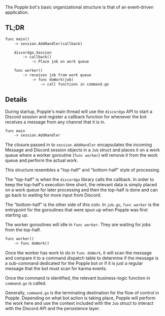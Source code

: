 The Popple bot's basic organizational structure is that of an event-driven
application.

## TL;DR

```txt
func main()
    -> session.AddHandler(callback)

    discordgo.Session
        -> callback()
            -> Place job on work queue

    func worker()
        -> receives job from work queue
            -> func doWork(job)
                -> call functions in command.go
```

## Details

During startup, Popple's main thread will use the `discordgo` API to
start a Discord session and register a callback function for whenever
the bot receives a message from any channel that it is in.

```txt
func main
    -> session.AddHandler
```

The closure passed in to `session.AddHandler` encapsulates the incoming Message
and Discord session objects in a `Job` struct and places it on a work queue
where a worker goroutine (`func worker`) will remove it from the work queue
and perform the actual work.

This structure resembles a "top-half" and "bottom-half" style of processing.

The "top-half" is when the `discordgo` library calls the callback.
In order to keep the top-half's execution time short, the relevant data is
simply placed on a work queue for later processing and then the top-half
is done and can go back to waiting for more input from Discord.

The "bottom-half" is the other side of this coin. In `job.go`, `func worker`
is the entrypoint for the goroutines that were spun up when Popple was first
starting up.

The worker goroutines will idle in `func worker`. They are waiting for jobs
from the top-half.

```txt
func worker()
    -> func doWork()
```

Once the worker has work to do in `func doWork`, it will scan the message
and compare it to a command dispatch table to determine if the message is
a sub-command dedicated for the Popple bot or if it is just a regular message
that the bot must scan for karma events.

Once the command is identified, the relevant business-logic function
in `command.go` is called.

Generally, `command.go` is the terminating destination for the flow of control
in Popple. Depending on what bot action is taking place, Popple will perform
the work here and use the context included with the `Job` struct to interact
with the Discord API and the persistence layer.